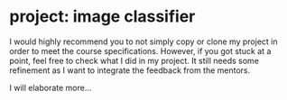 # project: image classifier

I would highly recommend you to not simply copy or clone my project in order to meet the course specifications.
However, if you got stuck at a point, feel free to check what I did in my project. 
It still needs some refinement as I want to integrate the feedback from the mentors.

I will elaborate more...